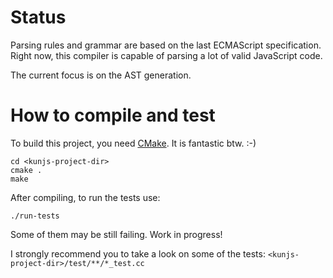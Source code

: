 Status
======

Parsing rules and grammar are based on the last ECMAScript specification.
Right now, this compiler is capable of parsing a lot of valid JavaScript code.

The current focus is on the AST generation.


How to compile and test
=======================

To build this project, you need [CMake](http://www.cmake.org/). It is fantastic btw. :-)

    cd <kunjs-project-dir>
    cmake .
    make

After compiling, to run the tests use:

    ./run-tests

Some of them may be still failing. Work in progress!

I strongly recommend you to take a look on some of the tests: `<kunjs-project-dir>/test/**/*_test.cc`

